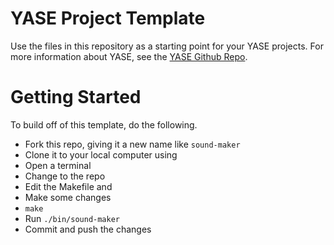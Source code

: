 # YASE Project Template

Use the files in this repository as a starting point for your YASE projects. For more information about YASE, see the
[YASE Github Repo](https://github.com/klavins/yase).

# Getting Started

To build off of this template, do the following.

- Fork this repo, giving it a new name like `sound-maker`
- Clone it to your local computer using
- Open a terminal
- Change to the repo
- Edit the Makefile and 
- Make some changes
- `make`
- Run `./bin/sound-maker`
- Commit and push the changes
